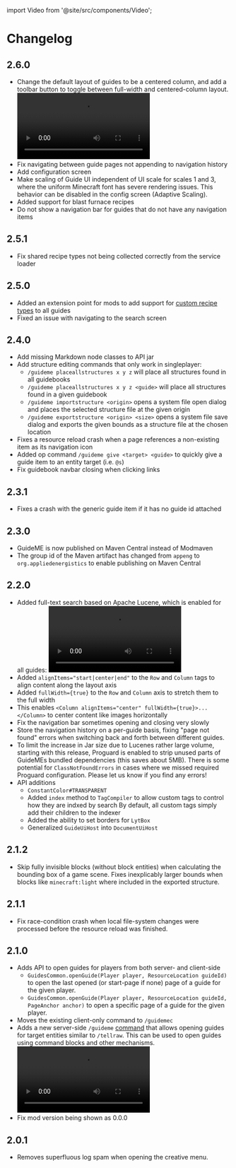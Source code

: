 
import Video from '@site/src/components/Video';

# Changelog

## 2.6.0

- Change the default layout of guides to be a centered column, and add a toolbar button to toggle between 
  full-width and centered-column layout.
  <Video src="center-column-layout.mp4" />
- Fix navigating between guide pages not appending to navigation history
- Add configuration screen
- Make scaling of Guide UI independent of UI scale for scales 1 and 3, where the uniform Minecraft font
  has severe rendering issues. This behavior can be disabled in the config screen (Adaptive Scaling).
- Added support for blast furnace recipes
- Do not show a navigation bar for guides that do not have any navigation items

## 2.5.1

- Fix shared recipe types not being collected correctly from the service loader

## 2.5.0

- Added an extension point for mods to add support for [custom recipe types](20-integration/recipe-types.md) to all guides
- Fixed an issue with navigating to the search screen

## 2.4.0

- Add missing Markdown node classes to API jar
- Add structure editing commands that only work in singleplayer:
    - `/guideme placeallstructures x y z` will place all structures found in all guidebooks
    - `/guideme placeallstructures x y z <guide>` will place all structures found in a given guidebook
    - `/guideme importstructure <origin>` opens a system file open dialog and places the selected structure file at the given origin
    - `/guideme exportstructure <origin> <size>` opens a system file save dialog and exports the given bounds as a structure file at the chosen location
- Fixes a resource reload crash when a page references a non-existing item as its navigation icon
- Added op command `/guideme give <target> <guide>` to quickly give a guide item to an entity target (i.e. `@s`)
- Fix guidebook navbar closing when clicking links

## 2.3.1

- Fixes a crash with the generic guide item if it has no guide id attached

## 2.3.0

- GuideME is now published on Maven Central instead of Modmaven
- The group id of the Maven artifact has changed from `appeng` to `org.appliedenergistics` 
  to enable publishing on Maven Central

## 2.2.0

- Added full-text search based on Apache Lucene, which is enabled for all guides:
  <Video src="guide-search.mp4" />
- Added `alignItems="start|center|end"` to the `Row` and `Column` tags to align content along the layout axis
- Added `fullWidth={true}` to the `Row` and `Column` axis to stretch them to the full width
- This enables `<Column alignItems="center" fullWidth={true}>...</Column>` to center content like images horizontally
- Fix the navigation bar sometimes opening and closing very slowly
- Store the navigation history on a per-guide basis, fixing "page not found" errors when switching back and forth between different guides.
- To limit the increase in Jar size due to Lucenes rather large volume, starting with this release,
  Proguard is enabled to strip unused parts of GuideMEs bundled dependencies (this saves about 5MB). There
  is some potential for `ClassNotFoundErrors` in cases where we missed required Proguard configuration.
  Please let us know if you find any errors!
- API additions
  - `ConstantColor#TRANSPARENT`
  - Added `index` method to `TagCompiler` to allow custom tags to control how they are indxed by search
    By default, all custom tags simply add their children to the indexer
  - Added the ability to set borders for `LytBox`
  - Generalized `GuideUiHost` into `DocumentUiHost`
## 2.1.2

- Skip fully invisible blocks (without block entities) when calculating the bounding box of a game scene. Fixes inexplicably larger bounds when blocks like `minecraft:light` where included in the exported structure.

## 2.1.1

- Fix race-condition crash when local file-system changes were processed before the resource reload was finished.

## 2.1.0

- Adds API to open guides for players from both server- and client-side
  - `GuidesCommon.openGuide(Player player, ResourceLocation guideId)` to open the last opened (or start-page if none) page of a guide for the given player.
  - `GuidesCommon.openGuide(Player player, ResourceLocation guideId, PageAnchor anchor)` to open a specific page of a guide for the given player.
- Moves the existing client-only command to `/guidemec`
- Adds a new server-side `/guideme` [command](./40-commands) that allows opening guides for target entities similar to `/tellraw`.
  This can be used to open guides using command blocks and other mechanisms.
  <Video src="command-block-guide.mp4" />
  Example: `/guideme open @s testmod:guide` to open the start page
  or `/guideme open @s testmod:guide page.md#anchor` to open a specific page at an anchor.
- Fix mod version being shown as 0.0.0

## 2.0.1

- Removes superfluous log spam when opening the creative menu.
